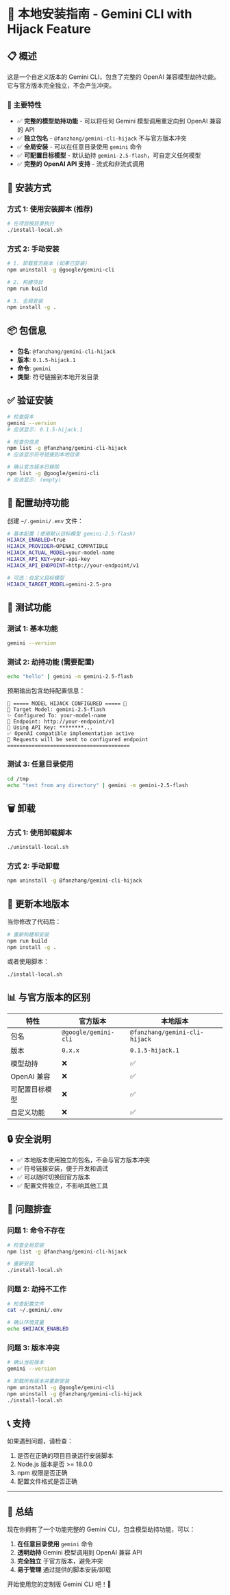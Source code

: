 # 🚀 本地安装指南 - Gemini CLI with Hijack Feature

## 📋 概述

这是一个自定义版本的 Gemini CLI，包含了完整的 OpenAI 兼容模型劫持功能。它与官方版本完全独立，不会产生冲突。

### 🎯 主要特性
- ✅ **完整的模型劫持功能** - 可以将任何 Gemini 模型调用重定向到 OpenAI 兼容的 API
- ✅ **独立包名** - `@fanzhang/gemini-cli-hijack` 不与官方版本冲突
- ✅ **全局安装** - 可以在任意目录使用 `gemini` 命令
- ✅ **可配置目标模型** - 默认劫持 `gemini-2.5-flash`，可自定义任何模型
- ✅ **完整的 OpenAI API 支持** - 流式和非流式调用

## 🔧 安装方式

### 方式 1: 使用安装脚本 (推荐)

```bash
# 在项目根目录执行
./install-local.sh
```

### 方式 2: 手动安装

```bash
# 1. 卸载官方版本 (如果已安装)
npm uninstall -g @google/gemini-cli

# 2. 构建项目
npm run build

# 3. 全局安装
npm install -g .
```

## 📦 包信息

- **包名**: `@fanzhang/gemini-cli-hijack`
- **版本**: `0.1.5-hijack.1`
- **命令**: `gemini`
- **类型**: 符号链接到本地开发目录

## ✅ 验证安装

```bash
# 检查版本
gemini --version
# 应该显示: 0.1.5-hijack.1

# 检查包信息
npm list -g @fanzhang/gemini-cli-hijack
# 应该显示符号链接到本地目录

# 确认官方版本已移除
npm list -g @google/gemini-cli
# 应该显示: (empty)
```

## 🔧 配置劫持功能

创建 `~/.gemini/.env` 文件：

```bash
# 基本配置 (使用默认目标模型 gemini-2.5-flash)
HIJACK_ENABLED=true
HIJACK_PROVIDER=OPENAI_COMPATIBLE
HIJACK_ACTUAL_MODEL=your-model-name
HIJACK_API_KEY=your-api-key
HIJACK_API_ENDPOINT=http://your-endpoint/v1

# 可选：自定义目标模型
HIJACK_TARGET_MODEL=gemini-2.5-pro
```

## 🧪 测试功能

### 测试 1: 基本功能
```bash
gemini --version
```

### 测试 2: 劫持功能 (需要配置)
```bash
echo "hello" | gemini -m gemini-2.5-flash
```

预期输出包含劫持配置信息：
```
🔄 ===== MODEL HIJACK CONFIGURED ===== 🔄
🎯 Target Model: gemini-2.5-flash
✨ Configured To: your-model-name
🔗 Endpoint: http://your-endpoint/v1
🔑 Using API Key: ********...
✅ OpenAI compatible implementation active
🚀 Requests will be sent to configured endpoint
========================================
```

### 测试 3: 任意目录使用
```bash
cd /tmp
echo "test from any directory" | gemini -m gemini-2.5-flash
```

## 🗑️ 卸载

### 方式 1: 使用卸载脚本
```bash
./uninstall-local.sh
```

### 方式 2: 手动卸载
```bash
npm uninstall -g @fanzhang/gemini-cli-hijack
```

## 🔄 更新本地版本

当你修改了代码后：

```bash
# 重新构建和安装
npm run build
npm install -g .
```

或者使用脚本：
```bash
./install-local.sh
```

## 📊 与官方版本的区别

| 特性 | 官方版本 | 本地版本 |
|------|----------|----------|
| 包名 | `@google/gemini-cli` | `@fanzhang/gemini-cli-hijack` |
| 版本 | `0.x.x` | `0.1.5-hijack.1` |
| 模型劫持 | ❌ | ✅ |
| OpenAI 兼容 | ❌ | ✅ |
| 可配置目标模型 | ❌ | ✅ |
| 自定义功能 | ❌ | ✅ |

## 🔒 安全说明

- ✅ 本地版本使用独立的包名，不会与官方版本冲突
- ✅ 符号链接安装，便于开发和调试
- ✅ 可以随时切换回官方版本
- ✅ 配置文件独立，不影响其他工具

## 🐛 问题排查

### 问题 1: 命令不存在
```bash
# 检查全局安装
npm list -g @fanzhang/gemini-cli-hijack

# 重新安装
./install-local.sh
```

### 问题 2: 劫持不工作
```bash
# 检查配置文件
cat ~/.gemini/.env

# 确认环境变量
echo $HIJACK_ENABLED
```

### 问题 3: 版本冲突
```bash
# 确认当前版本
gemini --version

# 卸载所有版本并重新安装
npm uninstall -g @google/gemini-cli
npm uninstall -g @fanzhang/gemini-cli-hijack
./install-local.sh
```

## 📞 支持

如果遇到问题，请检查：
1. 是否在正确的项目目录运行安装脚本
2. Node.js 版本是否 >= 18.0.0
3. npm 权限是否正确
4. 配置文件格式是否正确

---

## 🎉 总结

现在你拥有了一个功能完整的 Gemini CLI，包含模型劫持功能，可以：

1. **在任意目录使用** `gemini` 命令
2. **透明劫持** Gemini 模型调用到 OpenAI 兼容 API
3. **完全独立** 于官方版本，避免冲突
4. **易于管理** 通过提供的脚本安装/卸载

开始使用您的定制版 Gemini CLI 吧！🚀
